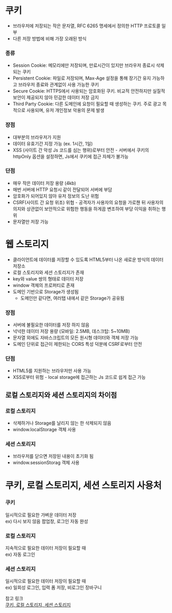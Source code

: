 # 쿠키
- 브라우저에 저장되는 작은 문자열, RFC 6265 명세에서 정의한 HTTP 프로토콜 일부
- 다른 저장 방법에 비해 가장 오래된 방식

### 종류
- Session Cookie: 메모리에만 저장되며, 만료시간이 있지만 브라우저 종료시 삭제되는 쿠키
- Persistent Cookie: 파일로 저장되며, Max-Age 설정을 통해 장기간 유지 가능하고 브라우저 종료와 관계없이 사용 가능한 쿠키
- Secure Cookie: HTTPS에서 사용되는 암호화된 쿠키. 비교적 안전하지만 실질적 보안이 제공되지 않아 민감한 데이터 저장 금지
- Third Party Cookie: 다른 도메인에 요청이 필요할 때 생성하는 쿠키. 주로 광고 목적으로 사용되며, 유저 개인정보 악용의 문제 발생

### 장점
- 대부분의 브라우저가 지원
- 데이터 유효기간 지정 가능 (ex. 1시간, 1일)
- XSS (사이트 간 악성 Js 코드를 심는 행위)로부터 안전 - 서버에서 쿠키의 httpOnly 옵션을 설정하면, Js에서 쿠키에 접근 자체가 불가능
### 단점
- 매우 작은 데이터 저장 용량 (4kb)
- 매번 서버에 HTTP 요청시 같이 전달되어 서버에 부담
- 암호화가 되어있지 않아 유저 정보의 도난 위험
- CSRF(사이트 간 요청 위조) 위협 - 공격자가 사용자의 요청을 가로챈 뒤 사용자의 의지와 상관없이 보안적으로 위험한 행동을 하게끔 변조하여 부당 이익을 취하는 행위
- 문자열만 저장 가능

# 웹 스토리지
- 클라이언트에 데이터를 저장할 수 있도록 HTML5부터 나온 새로운 방식의 데이터 저장소
- 로컬 스토리지와 세션 스토리지가 존재
- key와 value 쌍의 형태로 데이터 저장
- window 객체의 프로퍼티로 존재
- 도메인 기반으로 Storage가 생성됨
  - 도메인만 같다면, 여러탭 내에서 같은 Storage가 공유됨

### 장점
- 서버에 불필요한 데이터를 저장 하지 않음
- 넉넉한 데이터 저장 용량 (모바일: 2.5MB, 데스크탑: 5~10MB)
- 문자열 외에도 자바스크립트의 모든 원시형 데이터와 객체 저장 가능
- 도메인 단위로 접근이 제한되는 CORS 특성 덕분에 CSRF로부터 안전
### 단점
- HTML5를 지원하는 브라우저만 사용 가능
- XSS로부터 위험 - local storage에 접근하는 Js 코드로 쉽게 접근 가능

## 로컬 스토리지와 세션 스토리지의 차이점
### 로컬 스토리지
- 삭제하거나 Storage를 날리지 않는 한 삭제되지 않음
- window.localStorage 객체 사용
### 세션 스토리지
- 브라우저를 닫으면 저장된 내용이 초기화 됨
- window.sessionStorag 객체 사용

# 쿠키, 로컬 스토리지, 세션 스토리지 사용처
### 쿠키 
일시적으로 필요한 가벼운 데이터 저장<br>
ex) 다시 보지 않음 팝업창, 로그인 자동 완성
### 로컬 스토리지
지속적으로 필요한 데이터 저장이 필요할 때<br>
ex) 자동 로그인
### 세션 스토리지
일시적으로 필요한 데이터 저장이 필요할 때<br>
ex) 일회성 로그인, 입력 폼 저장, 비로그인 장바구니

참고 링크 <br>
[쿠키, 로컬 스토리지, 세션 스토리지](https://velog.io/@hs0217/%EC%BF%A0%ED%82%A4-%EB%A1%9C%EC%BB%AC-%EC%8A%A4%ED%86%A0%EB%A6%AC%EC%A7%80-%EC%84%B8%EC%85%98-%EC%8A%A4%ED%86%A0%EB%A6%AC%EC%A7%80)
